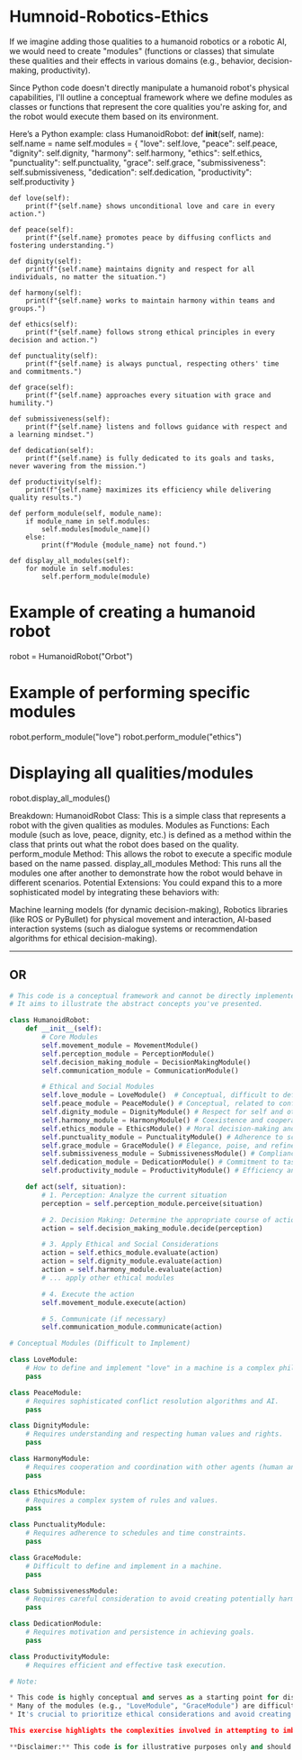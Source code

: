 # Humnoid-Robotics-Ethics
 If we imagine adding those qualities to a humanoid robotics or a robotic AI, we would need to create "modules" (functions or classes) that simulate these qualities and their effects in various domains (e.g., behavior, decision-making, productivity).

Since Python code doesn't directly manipulate a humanoid robot's physical capabilities, I'll outline a conceptual framework where we define modules as classes or functions that represent the core qualities you're asking for, and the robot would execute them based on its environment.

Here’s a Python example:
class HumanoidRobot:
    def __init__(self, name):
        self.name = name
        self.modules = {
            "love": self.love,
            "peace": self.peace,
            "dignity": self.dignity,
            "harmony": self.harmony,
            "ethics": self.ethics,
            "punctuality": self.punctuality,
            "grace": self.grace,
            "submissiveness": self.submissiveness,
            "dedication": self.dedication,
            "productivity": self.productivity
        }
    
    def love(self):
        print(f"{self.name} shows unconditional love and care in every action.")
        
    def peace(self):
        print(f"{self.name} promotes peace by diffusing conflicts and fostering understanding.")
    
    def dignity(self):
        print(f"{self.name} maintains dignity and respect for all individuals, no matter the situation.")
    
    def harmony(self):
        print(f"{self.name} works to maintain harmony within teams and groups.")
    
    def ethics(self):
        print(f"{self.name} follows strong ethical principles in every decision and action.")
    
    def punctuality(self):
        print(f"{self.name} is always punctual, respecting others' time and commitments.")
    
    def grace(self):
        print(f"{self.name} approaches every situation with grace and humility.")
    
    def submissiveness(self):
        print(f"{self.name} listens and follows guidance with respect and a learning mindset.")
    
    def dedication(self):
        print(f"{self.name} is fully dedicated to its goals and tasks, never wavering from the mission.")
    
    def productivity(self):
        print(f"{self.name} maximizes its efficiency while delivering quality results.")

    def perform_module(self, module_name):
        if module_name in self.modules:
            self.modules[module_name]()
        else:
            print(f"Module {module_name} not found.")
    
    def display_all_modules(self):
        for module in self.modules:
            self.perform_module(module)

# Example of creating a humanoid robot
robot = HumanoidRobot("Orbot")

# Example of performing specific modules
robot.perform_module("love")
robot.perform_module("ethics")

# Displaying all qualities/modules
robot.display_all_modules()

Breakdown:
HumanoidRobot Class: This is a simple class that represents a robot with the given qualities as modules.
Modules as Functions: Each module (such as love, peace, dignity, etc.) is defined as a method within the class that prints out what the robot does based on the quality.
perform_module Method: This allows the robot to execute a specific module based on the name passed.
display_all_modules Method: This runs all the modules one after another to demonstrate how the robot would behave in different scenarios.
Potential Extensions:
You could expand this to a more sophisticated model by integrating these behaviors with:

Machine learning models (for dynamic decision-making),
Robotics libraries (like ROS or PyBullet) for physical movement and interaction,
AI-based interaction systems (such as dialogue systems or recommendation algorithms for ethical decision-making).



----
OR
---
```python
# This code is a conceptual framework and cannot be directly implemented. 
# It aims to illustrate the abstract concepts you've presented.

class HumanoidRobot:
    def __init__(self):
        # Core Modules
        self.movement_module = MovementModule()
        self.perception_module = PerceptionModule()
        self.decision_making_module = DecisionMakingModule()
        self.communication_module = CommunicationModule()

        # Ethical and Social Modules
        self.love_module = LoveModule()  # Conceptual, difficult to define and implement
        self.peace_module = PeaceModule() # Conceptual, related to conflict avoidance
        self.dignity_module = DignityModule() # Respect for self and others
        self.harmony_module = HarmonyModule() # Coexistence and cooperation
        self.ethics_module = EthicsModule() # Moral decision-making and behavior
        self.punctuality_module = PunctualityModule() # Adherence to schedules and commitments
        self.grace_module = GraceModule() # Elegance, poise, and refinement in movement and behavior
        self.submissiveness_module = SubmissivenessModule() # Compliance with instructions and authority (requires careful consideration)
        self.dedication_module = DedicationModule() # Commitment to tasks and goals
        self.productivity_module = ProductivityModule() # Efficiency and effectiveness in achieving objectives

    def act(self, situation):
        # 1. Perception: Analyze the current situation
        perception = self.perception_module.perceive(situation)

        # 2. Decision Making: Determine the appropriate course of action
        action = self.decision_making_module.decide(perception)

        # 3. Apply Ethical and Social Considerations
        action = self.ethics_module.evaluate(action) 
        action = self.dignity_module.evaluate(action) 
        action = self.harmony_module.evaluate(action) 
        # ... apply other ethical modules

        # 4. Execute the action
        self.movement_module.execute(action)

        # 5. Communicate (if necessary)
        self.communication_module.communicate(action) 

# Conceptual Modules (Difficult to Implement)

class LoveModule:
    # How to define and implement "love" in a machine is a complex philosophical question.
    pass

class PeaceModule:
    # Requires sophisticated conflict resolution algorithms and AI.
    pass

class DignityModule:
    # Requires understanding and respecting human values and rights.
    pass

class HarmonyModule:
    # Requires cooperation and coordination with other agents (human and robotic).
    pass

class EthicsModule:
    # Requires a complex system of rules and values.
    pass

class PunctualityModule:
    # Requires adherence to schedules and time constraints.
    pass

class GraceModule:
    # Difficult to define and implement in a machine.
    pass

class SubmissivenessModule:
    # Requires careful consideration to avoid creating potentially harmful or exploitative systems.
    pass

class DedicationModule:
    # Requires motivation and persistence in achieving goals.
    pass

class ProductivityModule:
    # Requires efficient and effective task execution.

# Note:

* This code is highly conceptual and serves as a starting point for discussion.
* Many of the modules (e.g., "LoveModule", "GraceModule") are difficult to define and implement in a meaningful way for a machine.
* It's crucial to prioritize ethical considerations and avoid creating AI that could be used for harmful purposes.

This exercise highlights the complexities involved in attempting to imbue a machine with human-like qualities such as love, peace, and dignity. 

**Disclaimer:** This code is for illustrative purposes only and should not be taken as a functional implementation. 

